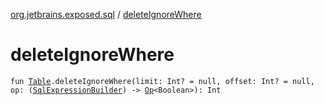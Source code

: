 [org.jetbrains.exposed.sql](index.md) / [deleteIgnoreWhere](.)

# deleteIgnoreWhere

`fun `[`Table`](-table/index.md)`.deleteIgnoreWhere(limit: Int? = null, offset: Int? = null, op: (`[`SqlExpressionBuilder`](-sql-expression-builder/index.md)`) -> `[`Op`](-op/index.md)`<Boolean>): Int`